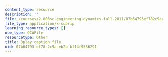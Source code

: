 ```yaml
---
content_type: resource
description: ''
file: /courses/2-003sc-engineering-dynamics-fall-2011/07b64793ef782c9aeb2bbf14f9586291_zhk9xLjrmi4.srt
file_type: application/x-subrip
learning_resource_types: []
ocw_type: OCWFile
resourcetype: Other
title: 3play caption file
uid: 07b64793-ef78-2c9a-eb2b-bf14f9586291
---
```

